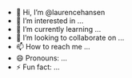 - 👋 Hi, I’m @laurencehansen
- 👀 I’m interested in ...
- 🌱 I’m currently learning ...
- 💞️ I’m looking to collaborate on ...
- 📫 How to reach me ...
- 😄 Pronouns: ...
- ⚡ Fun fact: ...

<!---
laurencehansen/laurencehansen is a ✨ special ✨ repository because its `README.md` (this file) appears on your GitHub profile.
You can click the Preview link to take a look at your changes.
--->
